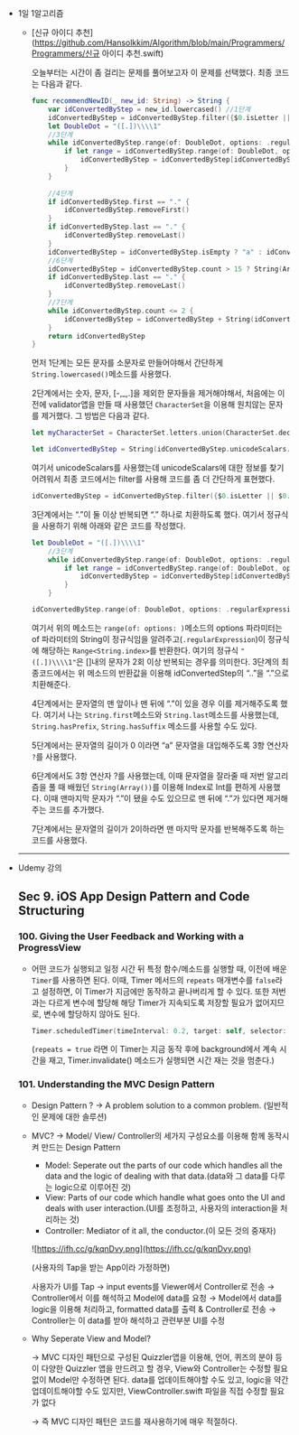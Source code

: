 * 1일 1알고리즘

	* [신규 아이디 추천](https://github.com/Hansolkkim/Algorithm/blob/main/Programmers/Programmers/신규 아이디 추천.swift)

		오늘부터는 시간이 좀 걸리는 문제를 풀어보고자 이 문제를 선택했다. 최종 코드는 다음과 같다.

		```swift
		func recommendNewID(_ new_id: String) -> String {
		    var idConvertedByStep = new_id.lowercased() //1단계
		    idConvertedByStep = idConvertedByStep.filter({$0.isLetter || $0.isNumber || $0 == "-" || $0 == "_" || $0 == "."}) //3단계
		    let DoubleDot = "([.])\\\\1"
		    //3단계
		    while idConvertedByStep.range(of: DoubleDot, options: .regularExpression) != nil{
		        if let range = idConvertedByStep.range(of: DoubleDot, options: .regularExpression) {
		            idConvertedByStep = idConvertedByStep[idConvertedByStep.startIndex..<range.lowerBound] + "." + idConvertedByStep[range.upperBound...]
		        }
		    }
		    
		    //4단계
		    if idConvertedByStep.first == "." {
		        idConvertedByStep.removeFirst()
		    }
		    if idConvertedByStep.last == "." {
		        idConvertedByStep.removeLast()
		    }
		    idConvertedByStep = idConvertedByStep.isEmpty ? "a" : idConvertedByStep //5단계
		    //6단계
		    idConvertedByStep = idConvertedByStep.count > 15 ? String(Array(idConvertedByStep)[..<15]) : idConvertedByStep
		    if idConvertedByStep.last == "." {
		        idConvertedByStep.removeLast()
		    }
		    //7단계
		    while idConvertedByStep.count <= 2 {
		        idConvertedByStep = idConvertedByStep + String(idConvertedByStep.last!)
		    }
		    return idConvertedByStep
		}
		```

		먼저 1단계는 모든 문자를 소문자로 만들어야해서 간단하게 `String.lowercased()`메소드를 사용했다.

		2단계에서는 숫자, 문자, [-,_,.]을 제외한 문자들을 제거해야해서, 처음에는 이전에 validator앱을 만들 때 사용했던 `CharacterSet`을 이용해 원치않는 문자를 제거했다. 그 방법은 다음과 같다.

		```swift
		let myCharacterSet = CharacterSet.letters.union(CharacterSet.decimalDigits).union(CharacterSet(charactersIn: "-_.")
		
		let idConvertedByStep = String(idConvertedByStep.unicodeScalars.filter(myCharacterSet.contains))
		```

		여기서 unicodeScalars를 사용했는데 unicodeScalars에 대한 정보를 찾기 어려워서 최종 코드에서는 filter를 사용해 코드를 좀 더 간단하게 표현했다.

		```swift
		idConvertedByStep = idConvertedByStep.filter({$0.isLetter || $0.isNumber || $0 == "-" || $0 == "_" || $0 == "."})
		```

		3단계에서는 “.”이 둘 이상 반복되면 “.” 하나로 치환하도록 했다. 여기서 정규식을 사용하기 위해 아래와 같은 코드를 작성했다.

		```swift
		let DoubleDot = "([.])\\\\1"
		    //3단계
		    while idConvertedByStep.range(of: DoubleDot, options: .regularExpression) != nil{
		        if let range = idConvertedByStep.range(of: DoubleDot, options: .regularExpression) {
		            idConvertedByStep = idConvertedByStep[idConvertedByStep.startIndex..<range.lowerBound] + "." + idConvertedByStep[range.upperBound...]
		        }
		    }
		```

		```swift
		idConvertedByStep.range(of: DoubleDot, options: .regularExpression)
		```

		여기서 위의 메소드는 `range(of: options: )`메소드의 options 파라미터는 of 파라미터의 String이 정규식임을 알려주고(`.regularExpression`)이 정규식에 해당하는 `Range<String.index>`를 반환한다. 여기의 정규식 `"([.])\\\\1"`은 []내의 문자가 2회 이상 반복되는 경우를 의미한다. 3단계의 최종코드에서는 위 메소드의 반환값을 이용해 idConvertedStep의 “..”을 “.”으로 치환해준다.

		4단계에서는 문자열의 맨 앞이나 맨 뒤에 “.”이 있을 경우 이를 제거해주도록 했다. 여기서 나는 `String.first`메소드와 `String.last`메소드를 사용했는데, `String.hasPrefix`, `String.hasSuffix` 메소드를 사용할 수도 있다.

		5단계에서는 문자열의 길이가 0 이라면 “a” 문자열을 대입해주도록 3항 연산자 `?`를 사용했다.

		6단계에서도 3항 연산자 ?를 사용했는데, 이때 문자열을 잘라줄 때 저번 알고리즘을 풀 때 배웠던 `String(Array())`를 이용해 Index로 Int를 편하게 사용했다. 이때 맨마지막 문자가 “.”이 됐을 수도 있으므로 맨 뒤에 “.”가 있다면 제거해주는 코드를 추가했다.

		7단계에서는 문자열의 길이가 2이하라면 맨 마지막 문자를 반복해주도록 하는 코드를 사용했다.

	------

* Udemy 강의

	## Sec 9. iOS App Design Pattern and Code Structuring

	### 100. Giving the User Feedback and Working with a ProgressView

	* 어떤 코드가 실행되고 일정 시간 뒤 특정 함수/메소드를 실행할 때, 이전에 배운 `Timer`를 사용하면 된다. 이때, Timer 메서드의 `repeats` 매개변수를 `false`라고 설정하면, 이 Timer가 지금에만 동작하고 끝나버리게 할 수 있다. 또한 저번과는 다르게 변수에 할당해 해당 Timer가 지속되도록 저장할 필요가 없어지므로, 변수에 할당하지 않아도 된다.

		```swift
		Timer.scheduledTimer(timeInterval: 0.2, target: self, selector: #selector(updateUI), userInfo: nil, repeats: false)
		```

		(`repeats = true` 라면 이 Timer는 지금 동작 후에 background에서 계속 시간을 재고, Timer.invalidate() 메소드가 실행되면 시간 재는 것을 멈춘다.)

	### 101. Understanding the MVC Design Pattern

	* Design Pattern ? → A problem solution to a common problem. (일반적인 문제에 대한 솔루션)

	* MVC? → Model/ View/ Controller의 세가지 구성요소를 이용해 함께 동작시켜 만드는 Design Pattern

		* Model: Seperate out the parts of our code which handles all the data and the logic of dealing with that data.(data와 그 data를 다루는 logic으로 이루어진 것)
		* View: Parts of our code which handle what goes onto the UI and deals with user interaction.(UI를 조정하고, 사용자의 interaction을 처리하는 것)
		* Controller: Mediator of it all, the conductor.(이 모든 것의 중재자)

		![https://ifh.cc/g/kqnDvy.png](https://ifh.cc/g/kqnDvy.png)

		(사용자의 Tap을 받는 App이라 가정하면)

		사용자가 UI를 Tap → input events를 Viewer에서 Controller로 전송 → Controller에서 이를 해석하고 Model에 data를 요청 → Model에서 data를 logic을 이용해 처리하고, formatted data를 출력 & Controller로 전송 → Controller는 이 data를 받아 해석하고 관련부분 UI를 수정

	* Why Seperate View and Model?

		→ MVC 디자인 패턴으로 구성된 Quizzler앱을 이용해, 언어, 퀴즈의 분야 등이 다양한 Quizzler 앱을 만드려고 할 경우, View와 Controller는 수정할 필요없이 Model만 수정하면 된다. data를 업데이트해야할 수도 있고, logic을 약간 업데이트해야할 수도 있지만, ViewController.swift 파일을 직접 수정할 필요가 없다

		→ 즉 MVC 디자인 패턴은 코드를 재사용하기에 매우 적절하다.